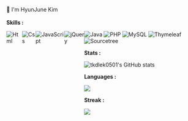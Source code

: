 👋 I'm HyunJune Kim<br><br>
<b>Skills :</b><br>

<div style="display:flex">
  <img alt="Html" src ="https://img.shields.io/badge/HTML-E34F26?&style=for-the-badge&logo=HTML5&logoColor=white"/>
  <img alt="Css" src ="https://img.shields.io/badge/CSS-1572B6?&style=for-the-badge&logo=CSS5&logoColor=white"/>
  <img alt="JavaScript" src ="https://img.shields.io/badge/JavaScript-F7DF1E?&style=for-the-badge&logo=JavaScript&logoColor=white"/>
  <img alt="jQuery" src ="https://img.shields.io/badge/jQuery-0769AD?&style=for-the-badge&logo=jQuery&logoColor=white"/>
<div>
  
<div>
  <img alt="Java" src ="https://img.shields.io/badge/Java-007396?&style=for-the-badge&logo=Java&logoColor=white"/>
  <img alt="PHP" src ="https://img.shields.io/badge/PHP-777BB4?&style=for-the-badge&logo=PHP&logoColor=white"/>
  <img alt="MySQL" src ="https://img.shields.io/badge/MySQL-4479A1?&style=for-the-badge&logo=MySQL&logoColor=white"/>
  <img alt="Thymeleaf" src ="https://img.shields.io/badge/Thymeleaf-005F0F?&style=for-the-badge&logo=Thymeleaf&logoColor=white"/>
  <img alt="Sourcetree" src ="https://img.shields.io/badge/Sourcetree-0052CC?&style=for-the-badge&logo=Sourcetree&logoColor=white"/>
</div>

<b>Stats :</b><br>
<!-- ![trophy](https://github-profile-trophy.vercel.app/?username=tkdlek0501) -->

![tkdlek0501's GitHub stats](https://github-readme-stats.vercel.app/api?username=tkdlek0501&show_icons=true&theme=highcontrast)
  
<!-- [![tkdlek0501's github stats](https://github-readme-stats.vercel.app/api/top-langs/?username=tkdlek0501&show_icons=true&hide_border=true&title_color=004386&icon_color=004386&layout=compact)](https://github.com/tkdlek0501) -->

<b>Languages :</b><br>
<p>
  <a href="https://github.com/anuraghazra/github-readme-stats"><img src="https://github-readme-stats.vercel.app/api/top-langs/?username=tkdlek0501&layout=compact&hide=Visual,HTML,&%20Basic&theme=highcontrast"></a>
</p>

<!-- <p>
  <a href="https://github.com/ryo-ma/github-profile-trophy"><img src="https://github-profile-trophy.vercel.app/?username=tkdlek0501&theme=onedark"></a>
</p> -->
  
<b>Streak :</b><br>  
<p>
  <img src="https://github-readme-streak-stats.herokuapp.com/?user=tkdlek0501&">
</p>
